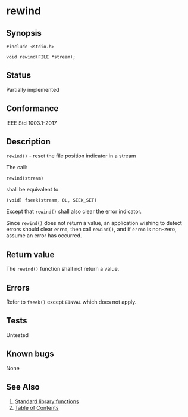 # rewind

## Synopsis

`#include <stdio.h>`

`void rewind(FILE *stream);`

## Status

Partially implemented

## Conformance

IEEE Std 1003.1-2017

## Description

`rewind()` - reset the file position indicator in a stream

The call:

`rewind(stream)`

shall be equivalent to:

`(void) fseek(stream, 0L, SEEK_SET)`

Except that `rewind()` shall also clear the error indicator.

Since `rewind()` does not return a value, an application wishing to detect errors should clear `errno`, then call
`rewind()`, and if `errno` is non-zero, assume an error has occurred.

## Return value

The `rewind()` function shall not return a value.

## Errors

Refer to `fseek()` except `EINVAL` which does not apply.

## Tests

Untested

## Known bugs

None

## See Also

1. [Standard library functions](../index.md)
2. [Table of Contents](../../../index.md)
